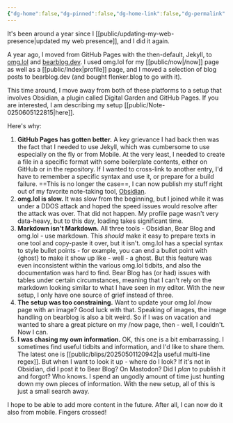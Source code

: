 ```yaml
---
{"dg-home":false,"dg-pinned":false,"dg-home-link":false,"dg-permalink":"note-20250605122251","disabled rules":["header-increment","yaml-title","yaml-title-alias","file-name-heading"],"dg-publish":true,"created-date":"2025-05-06T12:22:32","updated-date":"2025-05-06T13:08:25","type":"post","title":"Updating my Web Presence - again","tags":["personal"],"dg-path":"Note-0250605122251.md","permalink":"/note-20250605122251/","dgPassFrontmatter":true}
---
```


It's been around a year since I [[public/updating-my-web-presence\|updated my web presence]], and I did it again.

A year ago, I moved from GitHub Pages with the then-default, Jekyll, to [omg.lol](https://home.omg.lol/) and [bearblog.dev](https://bearblog.dev/). I used omg.lol for my [[public/now\|/now]] page as well as a [[public/Index\|profile]] page, and I moved a selection of blog posts to bearblog.dev (and bought flenker.blog to go with it).

This time around, I move away from both of these platforms to a setup that involves Obsidian, a plugin called Digital Garden and GitHub Pages. If you are interested, I am describing my setup [[public/Note-0250605122815\|here]].

Here's why:
1. **GitHub Pages has gotten better.** A key grievance I had back then was the fact that I needed to use Jekyll, which was cumbersome to use especially on the fly or from Mobile. At the very least, I needed to create a file in a specific format with some boilerplate contents, either on GitHub or in the repository. If I wanted to cross-link to another entry, I'd have to remember a specific syntax and use it, or prepare for a build failure. ==This is no longer the case==, I can now publish my stuff right out of my favorite note-taking tool, [Obsidian](https://obsidian.md/).
2. **omg.lol is slow.** It was slow from the beginning, but I joined while it was under a DDOS attack and hoped the speed issues would resolve after the attack was over. That did not happen. My profile page wasn't very data-heavy, but to this day, loading takes significant time.
3. **Markdown isn't Markdown.** All three tools - Obsidian, Bear Blog and omg.lol - use markdown. This _should_ make it easy to prepare texts in one tool and copy-paste it over, but it isn't. omg.lol has a special syntax to style bullet points - for example, you can end a bullet point with {ghost} to make it show up like - well - a ghost. But this feature was even inconsistent within the various omg.lol tidbits, and also the documentation was hard to find. Bear Blog has (or had) issues with tables under certain circumstances, meaning that I can't rely on the markdown looking similar to what I have seen in my editor. With the new setup, I only have one source of grief instead of three.
4. **The setup was too constraining.** Want to update your omg.lol /now page with an image? Good luck with that. Speaking of images, the image handling on bearblog is also a bit weird. So if I was on vacation and wanted to share a great picture on my /now page, then - well, I couldn't. Now I can.
5. **I was chasing my own information.** OK, this one is a bit embarrassing. I sometimes find useful tidbits and information, and I'd like to share them. The latest one is [[public/blips/20250501120942\|a useful multi-line regex]]. But when I want to look it up - where do I look? If it's not in Obsidian, did I post it to Bear Blog? On Mastodon? Did I _plan_ to publish it and forgot? Who knows. I spend an ungodly amount of time just hunting down my own pieces of information. With the new setup, all of this is just a small search away.

I hope to be able to add more content in the future. After all, I can now do it also from mobile. Fingers crossed!
